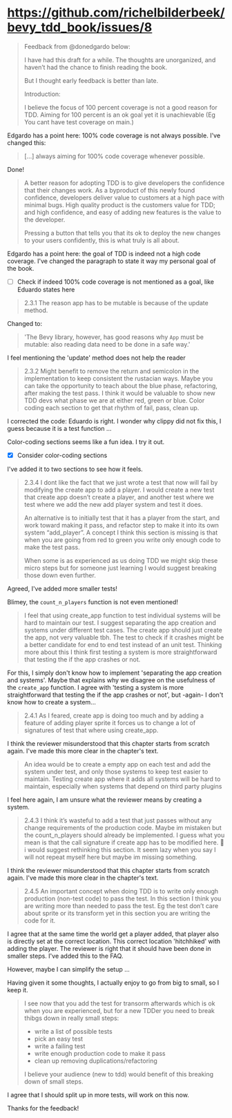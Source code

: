 # <https://github.com/richelbilderbeek/bevy_tdd_book/issues/8>

> Feedback from @donedgardo below:
>
> I have had this draft for a while. The thoughts are unorganized,
> and haven’t had the chance to finish reading the book.
>
> But I thought early feedback is better than late.
>
> Introduction:
>
> I believe the focus of 100 percent coverage is not a good reason for TDD.
> Aiming for 100 percent is an ok goal yet it is unachievable
> (Eg You cant have test coverage on main.)

Edgardo has a point here: 100% code coverage is not always
possible. I've changed this:

> [...] always aiming for 100% code coverage whenever possible.

Done!

> A better reason for adopting TDD is to give developers
> the confidence that their changes work. As a byproduct of this newly
> found confidence, developers deliver value to customers at a high pace with
> minimal bugs. High quality product is the customers value for TDD;
> and high confidence, and easy of adding new features is the value to the
> developer.
>
> Pressing a button that tells you that its ok to deploy the new changes to
> your users confidently, this is what truly is all about.

Edgardo has a point here: the goal of TDD is indeed not a high code coverage.
I've changed the paragraph to state it way my personal goal of the book.

- [ ] Check if indeed 100% code coverage is not mentioned as a goal,
  like Eduardo states here

> 2.3.1
> The reason app has to be mutable is because of the update method.

Changed to:

> 'The Bevy library, however, has good reasons why `App` must be mutable:
> also reading data need to be done in a safe way.'

I feel mentioning the 'update' method does not help the reader

> 2.3.2
> Might benefit to remove the return and semicolon in the implementation to
> keep consistent the rustacian ways. Maybe you can take the opportunity to
> teach about the blue phase, refactoring, after making the test pass.
> I think it would be valuable to show new TDD devs what phase we are at either
> red, green or blue. Color coding each section to get that rhythm of fail,
> pass, clean up.

I corrected the code: Eduardo is right. I wonder why clippy did not fix this, I guess
because it is a test function ...

Color-coding sections seems like a fun idea. I try it out.

- [x] Consider color-coding sections

I've added it to two sections to see how it feels.

> 2.3.4
> I dont like the fact that we just wrote a test that now will fail by
> modifying the create app to add a player. I would create a new test that
> create app doesn’t create a player, and another test where we test where we
> add the new add player system and test it does.
>
> An alternative is to initially test that it has a player from the start,
> and work toward making it pass, and refactor step to make it into its own
> system “add_player”. A concept I think this section is missing is that when
> you are going from red to green you write only enough code to make the test
> pass.
>
> When some is as experienced as us doing TDD we might skip these micro steps
> but for someone just learning I would suggest breaking those down even
> further.

Agreed, I've added more smaller tests!

Blimey, the `count_n_players` function is not even mentioned!

> I feel that using create_app function to test individual systems will be
> hard to maintain our test. I suggest separating the app creation and systems
> under different test cases. The create app should just create the app,
> not very valuable tbh. The test to check if it crashes might be a better
> candidate for end to end test instead of an unit test. Thinking more about
> this I think first testing a system is more straightforward that testing
> the if the app crashes or not.

For this, I simply don't know how to implement 'separating the app creation
and systems'. Maybe that explains why we disagree on the usefulness
of the `create_app` function. I agree with 'testing a system is more
straightforward that testing the if the app crashes or not',
but -again- I don't know how to create a system...

> 2.4.1
> As I feared, create app is doing too much and by adding a feature of adding
> player sprite it forces us to change a lot of signatures of test that
> where using create_app.

I think the reviewer misunderstood that this chapter starts
from scratch again. I've made this more clear in the chapter's text.

> An idea would be to create a empty app on each test and add the system
> under test, and only those systems to keep test easier to maintain.
> Testing create app where it adds all systems will be hard to maintain,
> especially when systems that depend on third party plugins

I feel here again, I am unsure what the reviewer means by
creating a system.

> 2.4.3
> I think it’s wasteful to add a test that just passes without any change
> requirements of the production code. Maybe im mistaken but the
> count_n_players should already be implemented. I guess what you mean is that
> the call signature if create app has to be modified here.
> :thinking: i would suggest rethinking this section.
> It seem lazy when you say I will not repeat myself here
> but maybe im missing something.

I think the reviewer misunderstood that this chapter starts
from scratch again. I've made this more clear in the chapter's text.

> 2.4.5
> An important concept when doing TDD is to write only enough production
> (non-test code) to pass the test. In this section I think you are writing
> more than needed to pass the test. Eg the test don’t care about sprite or
> its transform yet in this section you are writing the code for it.

I agree that at the same time the world get a player added,
that player also is directly set at the correct location.
This correct location 'hitchhiked' with adding the player.
The reviewer is right that it should have been done in smaller steps.
I've added this to the FAQ.

However, maybe I can simplify the setup ...

Having given it some thoughts,
I actually enjoy to go from big to small, so I keep it.

> I see now that you add the test for transorm afterwards which is ok when you
> are experienced, but for a new TDDer you need to break thibgs down in
> really small steps:
>
> - write a list of possible tests
> - pick an easy test
> - write a failing test
> - write enough production code to make it pass
> - clean up removing duplications/refactoring
>
> I believe your audience (new to tdd) would benefit of this breaking down of
> small steps.

I agree that I should split up in more tests, will work on this now.

Thanks for the feedback!

